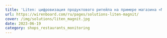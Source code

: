 ```yaml
---
title: 'Liten: цифровизация продуктового ритейла на примере магазина «Магнит»'
url: https://wirenboard.com/ru/pages/solutions-liten-magnit/
cover: /img/solutions/liten_magnit.jpg
date: 2023-06-19
category: shops_restaurants_monitoring
---
```

